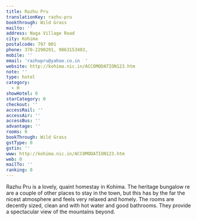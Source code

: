```yaml
---
title: Razhu Pru
translationKey: razhu-pru
bookthrough: Wild Grass
mailto: ''
address: Naga Village Road
city: Kohima
postalcode: 797 001
phone: 370-2290291, 9863153403,
mobile: ''
email: 'razhupru@yahoo.co.in  '
website: http://kohima.nic.in/ACCOMODATION123.htm
note: ''
type: hotel
category:
  - H
showHotel: 0
starCategory: 0
checkout: ''
accessRail: ''
accessAir: ''
accessBus: ''
advantage: ''
rooms: 0
bookThrough: Wild Grass
gstType: 0
gstin: ''
www: http://kohima.nic.in/ACCOMODATION123.htm
web: 0
mailTo: ''
ranking: 0
---
```







Razhu Pru is a lovely, quaint homestay in Kohima. The heritage bungalow re are a couple of other places to stay in the town, but this has by the far the nicest atmosphere and feels very relaxed and homely.     The rooms are decently sized, clean and with hot water and good bathrooms. They provide a spectacular  view of the mountains beyond.